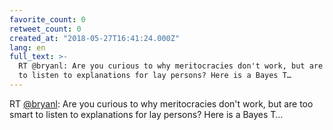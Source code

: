 ```yaml
---
favorite_count: 0
retweet_count: 0
created_at: "2018-05-27T16:41:24.000Z"
lang: en
full_text: >-
  RT @bryanl: Are you curious to why meritocracies don't work, but are too smart
  to listen to explanations for lay persons? Here is a Bayes T…
---
```


RT [@bryanl](https://twitter.com/bryanl): Are you curious to why meritocracies
don't work, but are too smart to listen to explanations for lay persons? Here is
a Bayes T…
